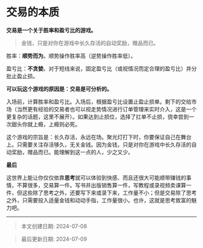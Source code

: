 # 交易的本质

**交易是一个关于胜率和盈亏比的游戏。**

> 金钱，只是对你在游戏中长久存活的自动奖励，赠品而已。

胜率：**顺势而为**。顺势操作胜率高（逆势操作胜率低）。

盈亏比：**不贪婪**。对于短线来说，固定盈亏比（或视情况而定合理的盈亏比）并分批止盈止损。

**可以玩这个游戏的原因是：交易是可分析的。**

入场前，计算胜率和盈亏比。入场后，根据盈亏比设置止盈止损单。剩下的交给市场（当然更有经验的交易者也可以视走势情况进行订单管理来实时介入，这是一个更复杂的话题，这里不展开）。如果达到止损位，选择了扛单不止损，侥幸尝到一次甜头你就上瘾，上瘾则必死。

这个游戏的宗旨是：长久存活，永远在场。聚光灯打下时，你要保证自己在舞台上。只需要关注存活够久，无关金钱。因为金钱，只是对你在游戏中长久存活的自动奖励，赠品而已。能理解到这一点的人，少之又少。


**最后**

这世界上能让你仅仅依靠**思考**就可以体验到快感、而且还很大可能顺带赚钱的事情，不算很多，交易算一件。写书并出版销售算一件，写教程或录视频卖课算一件，但这些除了思考之外，还要写下来或录下来，工作量不小；但是交易除了思考之外，只需要投入适量金钱和动动手指，工作量很小。也许，这就是思考致富的魅力吧。



---

> 本文创建日期: 2024-07-08
>

> 最后更新日期: 2024-07-09